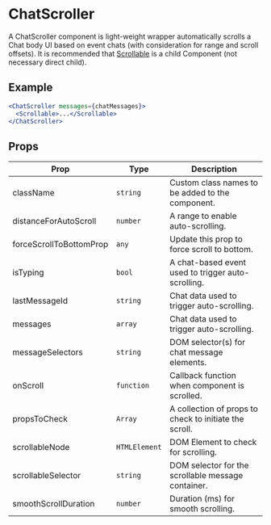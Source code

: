 # ChatScroller

A ChatScroller component is light-weight wrapper automatically scrolls a Chat body UI based on event chats (with consideration for range and scroll offsets). It is recommended that [Scrollable](../Scrollable) is a child Component (not necessary direct child).

## Example

```jsx
<ChatScroller messages={chatMessages}>
  <Scrollable>...</Scrollable>
</ChatScroller>
```

## Props

| Prop                    | Type          | Description                                            |
| ----------------------- | ------------- | ------------------------------------------------------ |
| className               | `string`      | Custom class names to be added to the component.       |
| distanceForAutoScroll   | `number`      | A range to enable auto-scrolling.                      |
| forceScrollToBottomProp | `any`         | Update this prop to force scroll to bottom.            |
| isTyping                | `bool`        | A chat-based event used to trigger auto-scrolling.     |
| lastMessageId           | `string`      | Chat data used to trigger auto-scrolling.              |
| messages                | `array`       | Chat data used to trigger auto-scrolling.              |
| messageSelectors        | `string`      | DOM selector(s) for chat message elements.             |
| onScroll                | `function`    | Callback function when component is scrolled.          |
| propsToCheck            | `Array`       | A collection of props to check to initiate the scroll. |
| scrollableNode          | `HTMLElement` | DOM Element to check for scrolling.                    |
| scrollableSelector      | `string`      | DOM selector for the scrollable message container.     |
| smoothScrollDuration    | `number`      | Duration (ms) for smooth scrolling.                    |
